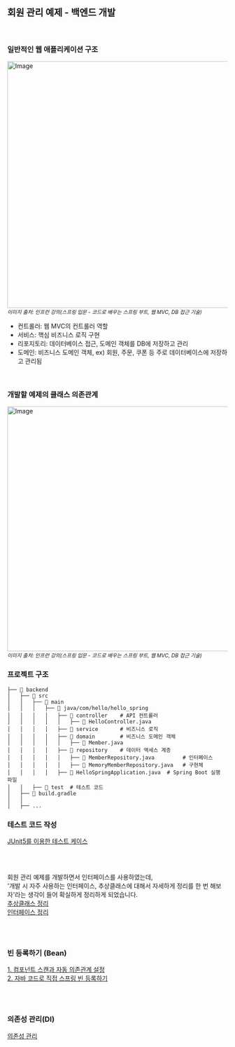 ## 회원 관리 예제 - 백엔드 개발

<br />

### 일반적인 웹 애플리케이션 구조
<img width="563" alt="Image" src="https://github.com/user-attachments/assets/a2637fdb-8fb1-453b-837b-5e865056aed1" /> <br />
<small>_이미지 출처: 인프런 강의(스프링 입문 - 코드로 배우는 스프링 부트, 웹 MVC, DB 접근 기술)_</small>

- 컨트롤러: 웹 MVC의 컨트롤러 역할
- 서비스: 핵심 비즈니스 로직 구현
- 리포지토리: 데이터베이스 접근, 도메인 객체를 DB에 저장하고 관리
- 도메인: 비즈니스 도메인 객체, ex) 회원, 주문, 쿠폰 등 주로 데이터베이스에 저장하고 관리됨

<br />

### 개발할 예제의 클래스 의존관계
<img width="559" alt="Image" src="https://github.com/user-attachments/assets/859aafe1-0939-4c35-8cc8-8d8de3511fb8" /> <br /> 
<small>_이미지 출처: 인프런 강의(스프링 입문 - 코드로 배우는 스프링 부트, 웹 MVC, DB 접근 기술)_</small>

### 프로젝트 구조
```
├── 📂 backend         
│   ├── 📂 src
│   │   ├── 📂 main
│   │   │   ├── 📂 java/com/hello/hello_spring  
│   │   │   │   ├── 📂 controller    # API 컨트롤러
│   │   │   │   │   ├── 📜 HelloController.java  
│   │   │   │   ├── 📂 service       # 비즈니스 로직
│   │   │   │   ├── 📂 domain        # 비즈니스 도메인 객체
│   │   │   │   │   ├── 📜 Member.java
│   │   │   │   ├── 📂 repository    # 데이터 액세스 계층
│   │   │   │   │   ├── 📜 MemberRepository.java         # 인터페이스
│   │   │   │   │   ├── 📜 MemoryMemberRepository.java   # 구현체
│   │   │   │   ├── 📜 HelloSpringApplication.java  # Spring Boot 실행 파일
│   │   ├── 📂 test  # 테스트 코드
│   ├── 📜 build.gradle
│   │
│   ├── ...
```

### 테스트 코드 작성
[JUnit5를 이용한 테스트 케이스](createTestCase.md)

<br />
<br />

회원 관리 예제를 개발하면서 인터페이스를 사용하였는데, <br />
'개발 시 자주 사용하는 인터페이스, 추상클래스에 대해서 자세하게 정리를 한 번 해보자'라는 생각이 들어 확실하게 정리하게 되었습니다. <br />
[추상클래스 정리](abstractMethod.md) <br />
[인터페이스 정리](interface.md)

<br />
<br />

### 빈 등록하기 (Bean)
[1. 컴포넌트 스캔과 자동 의존관계 설정](Bean1.md) <br />
[2. 자바 코드로 직접 스프링 빈 등록하기]()

<br />
<br />

### 의존성 관리(DI)
[의존성 관리](dependencyInjection.md)
